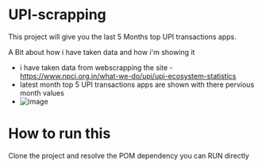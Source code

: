 # UPI-scrapping

This project will give you the last 5 Months top UPI transactions apps.

A Bit about how i have taken data and how i'm showing it
- i have taken data from webscrapping the site - https://www.npci.org.in/what-we-do/upi/upi-ecosystem-statistics
- latest month top 5 UPI transactions apps are shown with there pervious month values
- ![image](https://github.com/Anddy-96/UPI-scrapping/assets/67518287/87208c54-2f6f-4396-beaf-728a97c54e74)


# How to run this 

Clone the project and resolve the POM dependency
you can RUN directly 
